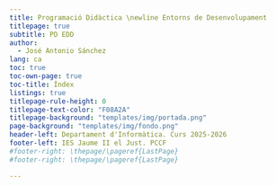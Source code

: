 ```yaml
---
title: Programació Didàctica \newline Entorns de Desenvolupament
titlepage: true
subtitle: PD EDD
author:
  - José Antonio Sánchez
lang: ca
toc: true
toc-own-page: true
toc-title: Índex
listings: true
titlepage-rule-height: 0
titlepage-text-color: "F08A2A"
titlepage-background: "templates/img/portada.png"
page-background: "templates/img/fondo.png"
header-left: Departament d'Informàtica. Curs 2025-2026
footer-left: IES Jaume II el Just. PCCF
#footer-right: \thepage/\pageref{LastPage}
#footer-right: \thepage/\pageref{LastPage}

---
```

